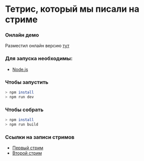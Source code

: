 # Тетрис, который мы писали на стриме

### Онлайн демо

Разместил онлайн версию [тут](https://vicimpa.github.io/tetris)

### Для запуска необходимы:

- [Node.js](https://nodejs.org/)

### Чтобы запустить

```bash
> npm install
> npm run dev
```

### Чтобы cобрать

```bash
> npm install
> npm run build
```

### Ссылки на записи стримов

- [Первый стрим](https://youtu.be/CV9MyAlk1D4)
- [Второй стрим](https://youtu.be/j5jf0GuGWZY)
